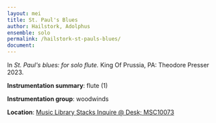 ```yaml
---
layout: mei
title: St. Paul's Blues
author: Hailstork, Adolphus
ensemble: solo
permalink: /hailstork-st-pauls-blues/
document: 
---
```


In *St. Paul's blues: for solo flute.* King Of Prussia, PA: Theodore Presser 2023.

**Instrumentation summary**: flute (1)

**Instrumentation group**: woodwinds

**Location**: <a href="https://tufts.primo.exlibrisgroup.com/permalink/01TUN_INST/1kc9gia/alma991019011681503851" target="_blank">Music Library Stacks Inquire @ Desk; MSC10073</a>